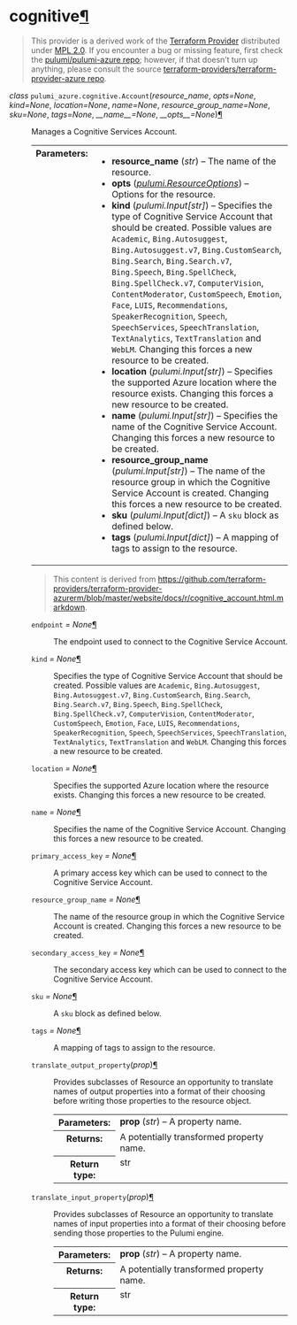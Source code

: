 ---
---

<div class="section" id="cognitive">
<h1>cognitive<a class="headerlink" href="#cognitive" title="Permalink to this headline">¶</a></h1>
<blockquote>
<div>This provider is a derived work of the <a class="reference external" href="https://github.com/terraform-providers/terraform-provider-azure">Terraform Provider</a> distributed under
<a class="reference external" href="https://www.mozilla.org/en-US/MPL/2.0/">MPL 2.0</a>. If you encounter a bug or missing feature, first check the
<a class="reference external" href="https://github.com/pulumi/pulumi-azure/issues">pulumi/pulumi-azure repo</a>; however, if that doesn’t turn up
anything, please consult the source <a class="reference external" href="https://github.com/terraform-providers/terraform-provider-azure/issues">terraform-providers/terraform-provider-azure repo</a>.</div></blockquote>
<span class="target" id="module-pulumi_azure.cognitive"></span><dl class="class">
<dt id="pulumi_azure.cognitive.Account">
<em class="property">class </em><code class="descclassname">pulumi_azure.cognitive.</code><code class="descname">Account</code><span class="sig-paren">(</span><em>resource_name</em>, <em>opts=None</em>, <em>kind=None</em>, <em>location=None</em>, <em>name=None</em>, <em>resource_group_name=None</em>, <em>sku=None</em>, <em>tags=None</em>, <em>__name__=None</em>, <em>__opts__=None</em><span class="sig-paren">)</span><a class="headerlink" href="#pulumi_azure.cognitive.Account" title="Permalink to this definition">¶</a></dt>
<dd><p>Manages a Cognitive Services Account.</p>
<table class="docutils field-list" frame="void" rules="none">
<col class="field-name" />
<col class="field-body" />
<tbody valign="top">
<tr class="field-odd field"><th class="field-name">Parameters:</th><td class="field-body"><ul class="first last simple">
<li><strong>resource_name</strong> (<em>str</em>) – The name of the resource.</li>
<li><strong>opts</strong> (<a class="reference internal" href="../../pulumi/#pulumi.ResourceOptions" title="pulumi.ResourceOptions"><em>pulumi.ResourceOptions</em></a>) – Options for the resource.</li>
<li><strong>kind</strong> (<em>pulumi.Input</em><em>[</em><em>str</em><em>]</em>) – Specifies the type of Cognitive Service Account that should be created. Possible values are <code class="docutils literal notranslate"><span class="pre">Academic</span></code>, <code class="docutils literal notranslate"><span class="pre">Bing.Autosuggest</span></code>, <code class="docutils literal notranslate"><span class="pre">Bing.Autosuggest.v7</span></code>, <code class="docutils literal notranslate"><span class="pre">Bing.CustomSearch</span></code>, <code class="docutils literal notranslate"><span class="pre">Bing.Search</span></code>, <code class="docutils literal notranslate"><span class="pre">Bing.Search.v7</span></code>, <code class="docutils literal notranslate"><span class="pre">Bing.Speech</span></code>, <code class="docutils literal notranslate"><span class="pre">Bing.SpellCheck</span></code>, <code class="docutils literal notranslate"><span class="pre">Bing.SpellCheck.v7</span></code>, <code class="docutils literal notranslate"><span class="pre">ComputerVision</span></code>, <code class="docutils literal notranslate"><span class="pre">ContentModerator</span></code>, <code class="docutils literal notranslate"><span class="pre">CustomSpeech</span></code>, <code class="docutils literal notranslate"><span class="pre">Emotion</span></code>, <code class="docutils literal notranslate"><span class="pre">Face</span></code>, <code class="docutils literal notranslate"><span class="pre">LUIS</span></code>, <code class="docutils literal notranslate"><span class="pre">Recommendations</span></code>, <code class="docutils literal notranslate"><span class="pre">SpeakerRecognition</span></code>, <code class="docutils literal notranslate"><span class="pre">Speech</span></code>, <code class="docutils literal notranslate"><span class="pre">SpeechServices</span></code>, <code class="docutils literal notranslate"><span class="pre">SpeechTranslation</span></code>, <code class="docutils literal notranslate"><span class="pre">TextAnalytics</span></code>, <code class="docutils literal notranslate"><span class="pre">TextTranslation</span></code> and <code class="docutils literal notranslate"><span class="pre">WebLM</span></code>. Changing this forces a new resource to be created.</li>
<li><strong>location</strong> (<em>pulumi.Input</em><em>[</em><em>str</em><em>]</em>) – Specifies the supported Azure location where the resource exists. Changing this forces a new resource to be created.</li>
<li><strong>name</strong> (<em>pulumi.Input</em><em>[</em><em>str</em><em>]</em>) – Specifies the name of the Cognitive Service Account. Changing this forces a new resource to be created.</li>
<li><strong>resource_group_name</strong> (<em>pulumi.Input</em><em>[</em><em>str</em><em>]</em>) – The name of the resource group in which the Cognitive Service Account is created. Changing this forces a new resource to be created.</li>
<li><strong>sku</strong> (<em>pulumi.Input</em><em>[</em><em>dict</em><em>]</em>) – A <code class="docutils literal notranslate"><span class="pre">sku</span></code> block as defined below.</li>
<li><strong>tags</strong> (<em>pulumi.Input</em><em>[</em><em>dict</em><em>]</em>) – A mapping of tags to assign to the resource.</li>
</ul>
</td>
</tr>
</tbody>
</table>
<blockquote>
<div>This content is derived from <a class="reference external" href="https://github.com/terraform-providers/terraform-provider-azurerm/blob/master/website/docs/r/cognitive_account.html.markdown">https://github.com/terraform-providers/terraform-provider-azurerm/blob/master/website/docs/r/cognitive_account.html.markdown</a>.</div></blockquote>
<dl class="attribute">
<dt id="pulumi_azure.cognitive.Account.endpoint">
<code class="descname">endpoint</code><em class="property"> = None</em><a class="headerlink" href="#pulumi_azure.cognitive.Account.endpoint" title="Permalink to this definition">¶</a></dt>
<dd><p>The endpoint used to connect to the Cognitive Service Account.</p>
</dd></dl>

<dl class="attribute">
<dt id="pulumi_azure.cognitive.Account.kind">
<code class="descname">kind</code><em class="property"> = None</em><a class="headerlink" href="#pulumi_azure.cognitive.Account.kind" title="Permalink to this definition">¶</a></dt>
<dd><p>Specifies the type of Cognitive Service Account that should be created. Possible values are <code class="docutils literal notranslate"><span class="pre">Academic</span></code>, <code class="docutils literal notranslate"><span class="pre">Bing.Autosuggest</span></code>, <code class="docutils literal notranslate"><span class="pre">Bing.Autosuggest.v7</span></code>, <code class="docutils literal notranslate"><span class="pre">Bing.CustomSearch</span></code>, <code class="docutils literal notranslate"><span class="pre">Bing.Search</span></code>, <code class="docutils literal notranslate"><span class="pre">Bing.Search.v7</span></code>, <code class="docutils literal notranslate"><span class="pre">Bing.Speech</span></code>, <code class="docutils literal notranslate"><span class="pre">Bing.SpellCheck</span></code>, <code class="docutils literal notranslate"><span class="pre">Bing.SpellCheck.v7</span></code>, <code class="docutils literal notranslate"><span class="pre">ComputerVision</span></code>, <code class="docutils literal notranslate"><span class="pre">ContentModerator</span></code>, <code class="docutils literal notranslate"><span class="pre">CustomSpeech</span></code>, <code class="docutils literal notranslate"><span class="pre">Emotion</span></code>, <code class="docutils literal notranslate"><span class="pre">Face</span></code>, <code class="docutils literal notranslate"><span class="pre">LUIS</span></code>, <code class="docutils literal notranslate"><span class="pre">Recommendations</span></code>, <code class="docutils literal notranslate"><span class="pre">SpeakerRecognition</span></code>, <code class="docutils literal notranslate"><span class="pre">Speech</span></code>, <code class="docutils literal notranslate"><span class="pre">SpeechServices</span></code>, <code class="docutils literal notranslate"><span class="pre">SpeechTranslation</span></code>, <code class="docutils literal notranslate"><span class="pre">TextAnalytics</span></code>, <code class="docutils literal notranslate"><span class="pre">TextTranslation</span></code> and <code class="docutils literal notranslate"><span class="pre">WebLM</span></code>. Changing this forces a new resource to be created.</p>
</dd></dl>

<dl class="attribute">
<dt id="pulumi_azure.cognitive.Account.location">
<code class="descname">location</code><em class="property"> = None</em><a class="headerlink" href="#pulumi_azure.cognitive.Account.location" title="Permalink to this definition">¶</a></dt>
<dd><p>Specifies the supported Azure location where the resource exists. Changing this forces a new resource to be created.</p>
</dd></dl>

<dl class="attribute">
<dt id="pulumi_azure.cognitive.Account.name">
<code class="descname">name</code><em class="property"> = None</em><a class="headerlink" href="#pulumi_azure.cognitive.Account.name" title="Permalink to this definition">¶</a></dt>
<dd><p>Specifies the name of the Cognitive Service Account. Changing this forces a new resource to be created.</p>
</dd></dl>

<dl class="attribute">
<dt id="pulumi_azure.cognitive.Account.primary_access_key">
<code class="descname">primary_access_key</code><em class="property"> = None</em><a class="headerlink" href="#pulumi_azure.cognitive.Account.primary_access_key" title="Permalink to this definition">¶</a></dt>
<dd><p>A primary access key which can be used to connect to the Cognitive Service Account.</p>
</dd></dl>

<dl class="attribute">
<dt id="pulumi_azure.cognitive.Account.resource_group_name">
<code class="descname">resource_group_name</code><em class="property"> = None</em><a class="headerlink" href="#pulumi_azure.cognitive.Account.resource_group_name" title="Permalink to this definition">¶</a></dt>
<dd><p>The name of the resource group in which the Cognitive Service Account is created. Changing this forces a new resource to be created.</p>
</dd></dl>

<dl class="attribute">
<dt id="pulumi_azure.cognitive.Account.secondary_access_key">
<code class="descname">secondary_access_key</code><em class="property"> = None</em><a class="headerlink" href="#pulumi_azure.cognitive.Account.secondary_access_key" title="Permalink to this definition">¶</a></dt>
<dd><p>The secondary access key which can be used to connect to the Cognitive Service Account.</p>
</dd></dl>

<dl class="attribute">
<dt id="pulumi_azure.cognitive.Account.sku">
<code class="descname">sku</code><em class="property"> = None</em><a class="headerlink" href="#pulumi_azure.cognitive.Account.sku" title="Permalink to this definition">¶</a></dt>
<dd><p>A <code class="docutils literal notranslate"><span class="pre">sku</span></code> block as defined below.</p>
</dd></dl>

<dl class="attribute">
<dt id="pulumi_azure.cognitive.Account.tags">
<code class="descname">tags</code><em class="property"> = None</em><a class="headerlink" href="#pulumi_azure.cognitive.Account.tags" title="Permalink to this definition">¶</a></dt>
<dd><p>A mapping of tags to assign to the resource.</p>
</dd></dl>

<dl class="method">
<dt id="pulumi_azure.cognitive.Account.translate_output_property">
<code class="descname">translate_output_property</code><span class="sig-paren">(</span><em>prop</em><span class="sig-paren">)</span><a class="headerlink" href="#pulumi_azure.cognitive.Account.translate_output_property" title="Permalink to this definition">¶</a></dt>
<dd><p>Provides subclasses of Resource an opportunity to translate names of output properties
into a format of their choosing before writing those properties to the resource object.</p>
<table class="docutils field-list" frame="void" rules="none">
<col class="field-name" />
<col class="field-body" />
<tbody valign="top">
<tr class="field-odd field"><th class="field-name">Parameters:</th><td class="field-body"><strong>prop</strong> (<em>str</em>) – A property name.</td>
</tr>
<tr class="field-even field"><th class="field-name">Returns:</th><td class="field-body">A potentially transformed property name.</td>
</tr>
<tr class="field-odd field"><th class="field-name">Return type:</th><td class="field-body">str</td>
</tr>
</tbody>
</table>
</dd></dl>

<dl class="method">
<dt id="pulumi_azure.cognitive.Account.translate_input_property">
<code class="descname">translate_input_property</code><span class="sig-paren">(</span><em>prop</em><span class="sig-paren">)</span><a class="headerlink" href="#pulumi_azure.cognitive.Account.translate_input_property" title="Permalink to this definition">¶</a></dt>
<dd><p>Provides subclasses of Resource an opportunity to translate names of input properties into
a format of their choosing before sending those properties to the Pulumi engine.</p>
<table class="docutils field-list" frame="void" rules="none">
<col class="field-name" />
<col class="field-body" />
<tbody valign="top">
<tr class="field-odd field"><th class="field-name">Parameters:</th><td class="field-body"><strong>prop</strong> (<em>str</em>) – A property name.</td>
</tr>
<tr class="field-even field"><th class="field-name">Returns:</th><td class="field-body">A potentially transformed property name.</td>
</tr>
<tr class="field-odd field"><th class="field-name">Return type:</th><td class="field-body">str</td>
</tr>
</tbody>
</table>
</dd></dl>

</dd></dl>

</div>
